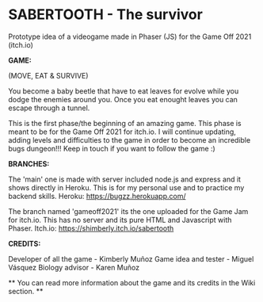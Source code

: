# SABERTOOTH - The survivor
Prototype idea of a videogame made in Phaser (JS) for the Game Off 2021 (itch.io)

<b>GAME: </b>

(MOVE, EAT & SURVIVE)

You become a baby beetle that have to eat leaves for evolve while you dodge the enemies around you. Once you eat enought leaves you can escape through a tunnel.

This is the first phase/the beginning of an amazing game. This phase is meant to be for the Game Off 2021 for itch.io.
I will continue updating, adding levels and difficulties to the game in order to become an incredible bugs dungeon!!!
Keep in touch if you want to follow the game :)

<b>BRANCHES:</b>

The 'main' one is made with server included node.js and express and it shows directly in Heroku.
This is for my personal use and to practice my backend skills.
Heroku: https://bugzz.herokuapp.com/

The branch named 'gameoff2021' its the one uploaded for the Game Jam for itch.io. This has no server and its pure HTML and Javascript with Phaser.
Itch.io: https://shimberly.itch.io/sabertooth

<b>CREDITS:</b>

Developer of all the game - Kimberly Muñoz
Game idea and tester - Miguel Vásquez
Biology advisor - Karen Muñoz

** You can read more information about the game and its credits in the Wiki section. **

